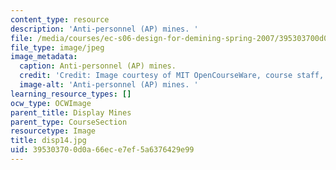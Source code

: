 ```yaml
---
content_type: resource
description: 'Anti-personnel (AP) mines. '
file: /media/courses/ec-s06-design-for-demining-spring-2007/395303700d0a66ece7ef5a6376429e99_disp14.jpg
file_type: image/jpeg
image_metadata:
  caption: Anti-personnel (AP) mines.
  credit: 'Credit: Image courtesy of MIT OpenCourseWare, course staff, and students.'
  image-alt: 'Anti-personnel (AP) mines. '
learning_resource_types: []
ocw_type: OCWImage
parent_title: Display Mines
parent_type: CourseSection
resourcetype: Image
title: disp14.jpg
uid: 39530370-0d0a-66ec-e7ef-5a6376429e99
---
```

